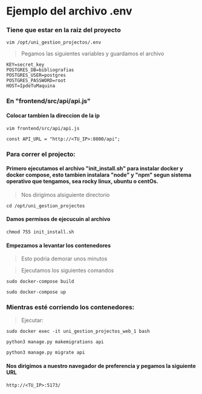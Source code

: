 
# Ejemplo del archivo .env
### Tiene que estar en la raiz del proyecto
```poweshell
vim /opt/uni_gestion_projectos/.env
```

> Pegamos las siguientes variables y guardamos el archivo
```poweshell
KEY=secret_key
POSTGRES_DB=bibliografias
POSTGRES_USER=postgres
POSTGRES_PASSWORD=root
HOST=IpdeTuMaquina
```

### En  "frontend/src/api/api.js"

#### Colocar tambien la direccion de la ip
```poweshell
vim frontend/src/api/api.js
```

```poweshell
const API_URL = "http://<TU_IP>:8000/api";
```

### Para correr el projecto:

#### Primero ejecutamos el archivo "init_install.sh" para instalar docker y docker compose, esto tambien instalara "node" y "npm" segun sistema operativo que tengamos, sea rocky linux, ubuntu o centOs.

> Nos dirigimos alsiguiente directorio

```poweshell
cd /opt/uni_gestion_projectos
```
#### Damos permisos de ejecucuin al archivo

```poweshell
chmod 755 init_install.sh
```
#### Empezamos a levantar los contenedores
>Esto podria demorar unos minutos

> Ejecutamos los siguientes comandos
```poweshell
sudo docker-compose build
```
```poweshell
sudo docker-compose up
```

### Mientras esté corriendo los contenedores:
> Ejecutar:
```poweshell
sudo docker exec -it uni_gestion_projectos_web_1 bash
```
```poweshell
python3 manage.py makemigrations api
```
```poweshell
python3 manage.py migrate api
```
#### Nos dirigimos a nuestro navegador de preferencia y pegamos la siguiente URL
```poweshell
http://<TU_IP>:5173/
```